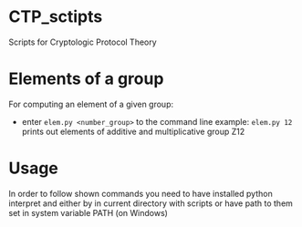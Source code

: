 # CTP_sctipts
Scripts for Cryptologic Protocol Theory

# Elements of a group
For computing an element of a given group:
* enter `elem.py <number_group>` to the command line
example: `elem.py 12` prints out elements of additive and multiplicative group Z12

# Usage
In order to follow shown commands you need to have installed python interpret and either by in current directory with scripts or have path to them set in system variable PATH (on Windows)